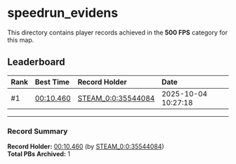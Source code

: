 # speedrun_evidens

This directory contains player records achieved in the **500 FPS** category for this map.

## Leaderboard

| Rank | Best Time | Record Holder | Date                |
| :--- | :-------- | :------------ | :------------------ |
| #1   | [00:10.460](./00010460_STEAM_0_0_35544084_20251004-102718.zip) | [STEAM_0:0:35544084](https://speedrun16.com/profile/STEAM_0:0:35544084)   | 2025-10-04 10:27:18 |

---

### Record Summary
**Record Holder:** [00:10.460](./00010460_STEAM_0_0_35544084_20251004-102718.zip) (by [STEAM_0:0:35544084](https://speedrun16.com/profile/STEAM_0:0:35544084))  
**Total PBs Archived:** 1